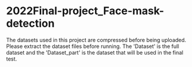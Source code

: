 # 2022Final-project_Face-mask-detection
The datasets used in this project are compressed before being uploaded. Please extract the dataset files before running. The 'Dataset' is the full dataset and the 'Dataset_part' is the dataset that will be used in the final test.
